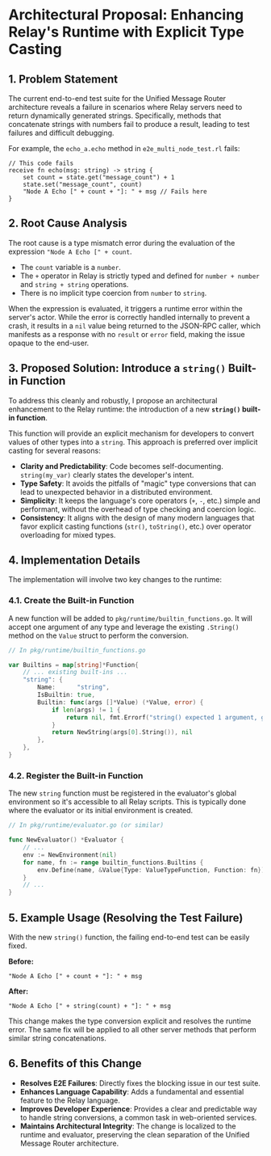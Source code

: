 # Architectural Proposal: Enhancing Relay's Runtime with Explicit Type Casting

## 1. Problem Statement

The current end-to-end test suite for the Unified Message Router architecture reveals a failure in scenarios where Relay servers need to return dynamically generated strings. Specifically, methods that concatenate strings with numbers fail to produce a result, leading to test failures and difficult debugging.

For example, the `echo_a.echo` method in `e2e_multi_node_test.rl` fails:

```relay
// This code fails
receive fn echo(msg: string) -> string {
    set count = state.get("message_count") + 1
    state.set("message_count", count)
    "Node A Echo [" + count + "]: " + msg // Fails here
}
```

## 2. Root Cause Analysis

The root cause is a type mismatch error during the evaluation of the expression `"Node A Echo [" + count`.

- The `count` variable is a `number`.
- The `+` operator in Relay is strictly typed and defined for `number + number` and `string + string` operations.
- There is no implicit type coercion from `number` to `string`.

When the expression is evaluated, it triggers a runtime error within the server's actor. While the error is correctly handled internally to prevent a crash, it results in a `nil` value being returned to the JSON-RPC caller, which manifests as a response with no `result` or `error` field, making the issue opaque to the end-user.

## 3. Proposed Solution: Introduce a `string()` Built-in Function

To address this cleanly and robustly, I propose an architectural enhancement to the Relay runtime: the introduction of a new **`string()` built-in function**.

This function will provide an explicit mechanism for developers to convert values of other types into a `string`. This approach is preferred over implicit casting for several reasons:

- **Clarity and Predictability**: Code becomes self-documenting. `string(my_var)` clearly states the developer's intent.
- **Type Safety**: It avoids the pitfalls of "magic" type conversions that can lead to unexpected behavior in a distributed environment.
- **Simplicity**: It keeps the language's core operators (`+`, `-`, etc.) simple and performant, without the overhead of type checking and coercion logic.
- **Consistency**: It aligns with the design of many modern languages that favor explicit casting functions (`str()`, `toString()`, etc.) over operator overloading for mixed types.

## 4. Implementation Details

The implementation will involve two key changes to the runtime:

### 4.1. Create the Built-in Function

A new function will be added to `pkg/runtime/builtin_functions.go`. It will accept one argument of any type and leverage the existing `.String()` method on the `Value` struct to perform the conversion.

```go
// In pkg/runtime/builtin_functions.go

var Builtins = map[string]*Function{
    // ... existing built-ins ...
    "string": {
        Name:      "string",
        IsBuiltin: true,
        Builtin: func(args []*Value) (*Value, error) {
            if len(args) != 1 {
                return nil, fmt.Errorf("string() expected 1 argument, got %d", len(args))
            }
            return NewString(args[0].String()), nil
        },
    },
}
```

### 4.2. Register the Built-in Function

The new `string` function must be registered in the evaluator's global environment so it's accessible to all Relay scripts. This is typically done where the evaluator or its initial environment is created.

```go
// In pkg/runtime/evaluator.go (or similar)

func NewEvaluator() *Evaluator {
    // ...
    env := NewEnvironment(nil)
    for name, fn := range builtin_functions.Builtins {
        env.Define(name, &Value{Type: ValueTypeFunction, Function: fn})
    }
    // ...
}
```

## 5. Example Usage (Resolving the Test Failure)

With the new `string()` function, the failing end-to-end test can be easily fixed.

**Before:**

```relay
"Node A Echo [" + count + "]: " + msg
```

**After:**

```relay
"Node A Echo [" + string(count) + "]: " + msg
```

This change makes the type conversion explicit and resolves the runtime error. The same fix will be applied to all other server methods that perform similar string concatenations.

## 6. Benefits of this Change

- **Resolves E2E Failures**: Directly fixes the blocking issue in our test suite.
- **Enhances Language Capability**: Adds a fundamental and essential feature to the Relay language.
- **Improves Developer Experience**: Provides a clear and predictable way to handle string conversions, a common task in web-oriented services.
- **Maintains Architectural Integrity**: The change is localized to the runtime and evaluator, preserving the clean separation of the Unified Message Router architecture. 